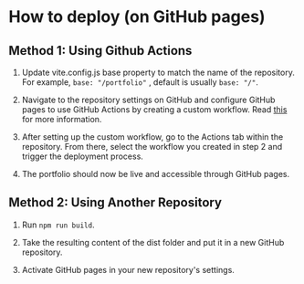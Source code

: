 # How to deploy (on GitHub pages)

## Method 1: Using Github Actions

1. Update vite.config.js base property to match the name of the repository. For example, `base: "/portfolio"` , default is usually `base: "/"`.

2. Navigate to the repository settings on GitHub and configure GitHub pages to use GitHub Actions by creating a custom workflow. Read [this](https://vite.dev/guide/static-deploy#github-pages) for more information.

3. After setting up the custom workflow, go to the Actions tab within the repository. From there, select the workflow you created in step 2 and trigger the deployment process.

4. The portfolio should now be live and accessible through GitHub pages.


## Method 2: Using Another Repository

1. Run `npm run build`.

2. Take the resulting content of the dist folder and put it in a new GitHub repository.

3. Activate GitHub pages in your new repository's settings.

